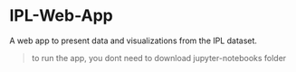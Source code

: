 # IPL-Web-App
A web app to present data and visualizations from the IPL dataset.


> to run the app, you dont need to download jupyter-notebooks folder